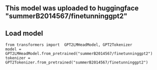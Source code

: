 ## This model was uploaded to huggingface "summerB2014567/finetunninggpt2"
## Load model
    from transformers import  GPT2LMHeadModel, GPT2Tokenizer
    model = GPT2LMHeadModel.from_pretrained("summerB2014567/finetunninggpt2")
    tokenizer = GPT2Tokenizer.from_pretrained("summerB2014567/finetunninggpt2")
    
